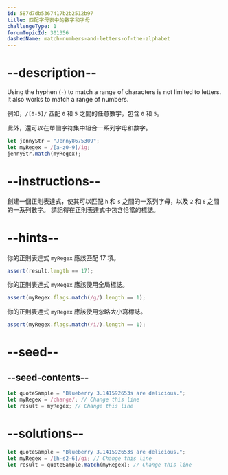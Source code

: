 ```yaml
---
id: 587d7db5367417b2b2512b97
title: 匹配字母表中的數字和字母
challengeType: 1
forumTopicId: 301356
dashedName: match-numbers-and-letters-of-the-alphabet
---
```


# --description--

Using the hyphen (`-`) to match a range of characters is not limited to letters. It also works to match a range of numbers.

例如，`/[0-5]/` 匹配 `0` 和 `5` 之間的任意數字，包含 `0` 和 `5`。

此外，還可以在單個字符集中組合一系列字母和數字。

```js
let jennyStr = "Jenny8675309";
let myRegex = /[a-z0-9]/ig;
jennyStr.match(myRegex);
```

# --instructions--

創建一個正則表達式，使其可以匹配 `h` 和 `s` 之間的一系列字母，以及 `2` 和 `6` 之間的一系列數字。 請記得在正則表達式中包含恰當的標誌。

# --hints--

你的正則表達式 `myRegex` 應該匹配 17 項。

```js
assert(result.length == 17);
```

你的正則表達式 `myRegex` 應該使用全局標誌。

```js
assert(myRegex.flags.match(/g/).length == 1);
```

你的正則表達式 `myRegex` 應該使用忽略大小寫標誌。

```js
assert(myRegex.flags.match(/i/).length == 1);
```

# --seed--

## --seed-contents--

```js
let quoteSample = "Blueberry 3.141592653s are delicious.";
let myRegex = /change/; // Change this line
let result = myRegex; // Change this line
```

# --solutions--

```js
let quoteSample = "Blueberry 3.141592653s are delicious.";
let myRegex = /[h-s2-6]/gi; // Change this line
let result = quoteSample.match(myRegex); // Change this line
```
